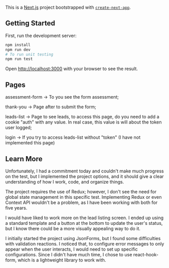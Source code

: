 This is a [Next.js](https://nextjs.org) project bootstrapped with [`create-next-app`](https://nextjs.org/docs/app/api-reference/cli/create-next-app).

## Getting Started

First, run the development server:

```bash
npm install
npm run dev
# To run unit testing
npm run test
```

Open [http://localhost:3000](http://localhost:3000) with your browser to see the result.

## Pages
assessment-form -> To you see the form assessment;

thank-you -> Page after to submit the form;

leads-list -> Page to see leads, to access this page, do you need to add a cookie "auth" with any value.
In real case, this value is will about the token user logged;

login -> If you try to access leads-list without "token" (I have not implemented this page)


## Learn More
Unfortunately, I had a commitment today and couldn't make much progress on the test, but I implemented the project options, and it should give a clear understanding of how I work, code, and organize things.

The project requires the use of Redux; however, I don't see the need for global state management in this specific test. Implementing Redux or even Context API wouldn't be a problem, as I have been working with both for five years.

I would have liked to work more on the lead listing screen. I ended up using a standard template and a button at the bottom to update the user's status, but I know there could be a more visually appealing way to do it.

I initially started the project using JsonForms, but I found some difficulties with validation reactions. I noticed that, to configure error messages to only appear when the user interacts, I would need to set up specific configurations. Since I didn't have much time, I chose to use react-hook-form, which is a lightweight library to work with.
